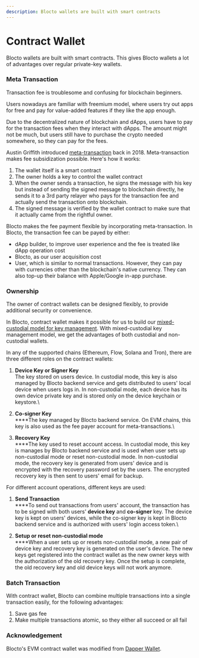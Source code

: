 ```yaml
---
description: Blocto wallets are built with smart contracts
---
```


# Contract Wallet

Blocto wallets are built with smart contracts. This gives Blocto wallets a lot of advantages over regular private-key wallets.

### Meta Transaction

Transaction fee is troublesome and confusing for blockchain beginners.

Users nowadays are familiar with freemium model, where users try out apps for free and pay for value-added features if they like the app enough.

Due to the decentralized nature of blockchain and dApps, users have to pay for the transaction fees when they interact with dApps. The amount might not be much, but users still have to purchase the crypto needed somewhere, so they can pay for the fees.

Austin Griffith introduced [meta-transaction](https://medium.com/@austin\_48503/ethereum-meta-transactions-90ccf0859e84) back in 2018. Meta-transaction makes fee subsidization possible. Here's how it works:

1. The wallet itself is a smart contract
2. The owner holds a key to control the wallet contract
3. When the owner sends a transaction, he signs the message with his key but instead of sending the signed message to blockchain directly, he sends it to a 3rd party relayer who pays for the transaction fee and actually send the transaction onto blockchain.
4. The signed message is verified by the wallet contract to make sure that it actually came from the rightful owner.

Blocto makes the fee payment flexible by incorporating meta-transaction. In Blocto, the transaction fee can be payed by either:

* dApp builder, to improve user experience and the fee is treated like dApp operation cost
* Blocto, as our user acquisition cost
* User, which is similar to normal transactions. However, they can pay with currencies other than the blockchain's native currency. They can also top-up their balance with Apple/Google in-app purchase.

### Ownership

The owner of contract wallets can be designed flexibly, to provide additional security or convenience.

In Blocto, contract wallet makes it possible for us to build our [mixed-custodial model for key management](key-management.md#mixed-custodial). With mixed-custodial key management model, we get the advantages of both custodial and non-custodial wallets.

In any of the supported chains (Ethereum, Flow, Solana and Tron), there are three different roles on the contract wallets:

1. **Device Key or Signer Key**\
   The key stored on users device. In custodial mode, this key is also managed by Blocto backend service and gets distributed to users' local device when users logs in. In non-custodial mode, each device has its own device private key and is stored only on the device keychain or keystore.\

2. **Co-signer Key**\
   ****The key managed by Blocto backend service. On EVM chains, this key is also used as the fee payer account for meta-transactions.\

3. **Recovery Key**\
   ****The key used to reset account access. In custodial mode, this key is manages by Blocto backend service and is used when user sets up non-custodial mode or reset non-custodial mode. In non-custodial mode, the recovery key is generated from users' device and is encrypted with the recovery password set by the users. The encrypted recovery key is then sent to users' email for backup.

For different account operations, different keys are used:

1. **Send Transaction**\
   ****To send out transactions from users' account, the transaction has to be signed with both users' **device key** and **co-signer** key. The device key is kept on users' devices, while the co-signer key is kept in Blocto backend service and is authorized with users' login access token.\

2. **Setup or reset non-custodial mode**\
   ****When a user sets up or resets non-custodial mode, a new pair of device key and recovery key is generated on the user's device. The new keys get registered into the contract wallet as the new owner keys with the authorization of the old recovery key. Once the setup is complete, the old recovery key and old device keys will not work anymore.

### Batch Transaction

With contract wallet, Blocto can combine multiple transactions into a single transaction easily, for the following advantages:

1. Save gas fee
2. Make multiple transactions atomic, so they either all succeed or all fail

### Acknowledgement

Blocto's EVM contract wallet was modified from [Dapper Wallet](https://github.com/dapperlabs/dapper-contracts).&#x20;
